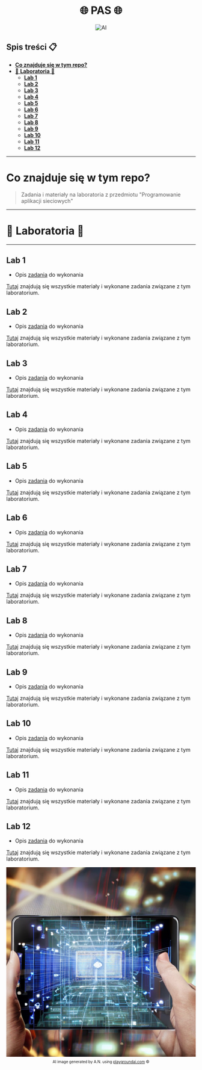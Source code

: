 <h1 align="center">
    🌐 <b>PAS</b> 🌐
</h1>

<p align="center">
<img src="https://media1.giphy.com/media/v1.Y2lkPTc5MGI3NjExYjFmOGE3YzA1ZDhhOTcyYmYyZjBhYjBhZDkwNTU5NTFkYmZkNzI5OSZlcD12MV9pbnRlcm5hbF9naWZzX2dpZklkJmN0PWc/L8K62iTDkzGX6/giphy.gif" alt="AI" style="width: 500px; height: 100px;"/>
</p>

## **Spis treści** :clipboard:
  
- [**Co znajduje się w tym repo?**](#co-znajduje-się-w-tym-repo)
- [👾 **Laboratoria** 👾](#-laboratoria-)
  - [**Lab 1**](#lab-1)
  - [**Lab 2**](#lab-2)
  - [**Lab 3**](#lab-3)
  - [**Lab 4**](#lab-4)
  - [**Lab 5**](#lab-5)
  - [**Lab 6**](#lab-6)
  - [**Lab 7**](#lab-7)
  - [**Lab 8**](#lab-8)
  - [**Lab 9**](#lab-9)
  - [**Lab 10**](#lab-10)
  - [**Lab 11**](#lab-11)
  - [**Lab 12**](#lab-12)
  
---

# **Co znajduje się w tym repo?**

> Zadania i materiały na laboratoria z przedmiotu "Programowanie aplikacji sieciowych"

---

# 👾 **Laboratoria** 👾

---

## **Lab 1**

- Opis [zadania](lab_1\lab1.pdf) do wykonania

[Tutaj](lab_1) znajdują się wszystkie materiały i wykonane zadania związane z tym laboratorium.

## **Lab 2**

- Opis [zadania](lab_2\lab2.pdf) do wykonania
  
[Tutaj](lab_2) znajdują się wszystkie materiały i wykonane zadania związane z tym laboratorium.

## **Lab 3**

- Opis [zadania](lab_3\lab3.pdf) do wykonania
  
[Tutaj](lab_3) znajdują się wszystkie materiały i wykonane zadania związane z tym laboratorium.

## **Lab 4**

- Opis [zadania](lab_4\lab4.pdf) do wykonania

[Tutaj](lab_4) znajdują się wszystkie materiały i wykonane zadania związane z tym laboratorium.

## **Lab 5**

- Opis [zadania](lab_5\lab5.pdf) do wykonania
  
[Tutaj](lab_5) znajdują się wszystkie materiały i wykonane zadania związane z tym laboratorium.

## **Lab 6**

- Opis [zadania](lab_6\lab6.pdf) do wykonania
  
[Tutaj](lab_6) znajdują się wszystkie materiały i wykonane zadania związane z tym laboratorium.

## **Lab 7**

- Opis [zadania](lab_7\lab7.pdf) do wykonania
  
[Tutaj](lab_7) znajdują się wszystkie materiały i wykonane zadania związane z tym laboratorium.

## **Lab 8**

- Opis [zadania](lab_8\lab8.pdf) do wykonania
  
[Tutaj](lab_8) znajdują się wszystkie materiały i wykonane zadania związane z tym laboratorium.

## **Lab 9**

- Opis [zadania](lab_9\lab9.pdf) do wykonania
  
[Tutaj](lab_9) znajdują się wszystkie materiały i wykonane zadania związane z tym laboratorium.

## **Lab 10**

- Opis [zadania](lab_10\lab10.pdf) do wykonania
  
[Tutaj](lab_10) znajdują się wszystkie materiały i wykonane zadania związane z tym laboratorium.

## **Lab 11**

- Opis [zadania](lab_11\lab12.pdf) do wykonania
  
[Tutaj](lab_11) znajdują się wszystkie materiały i wykonane zadania związane z tym laboratorium.

## **Lab 12**

- Opis [zadania](lab_12\lab14.pdf) do wykonania
  
[Tutaj](lab_12) znajdują się wszystkie materiały i wykonane zadania związane z tym laboratorium.

<p align="center">
  <img src="assets/pas.png" />
  <br />
  <font size="-2">AI image generated by A.N. using <a href="https://playgroundai.com/">playgroundai.com</a> &copy</font>
</p>

